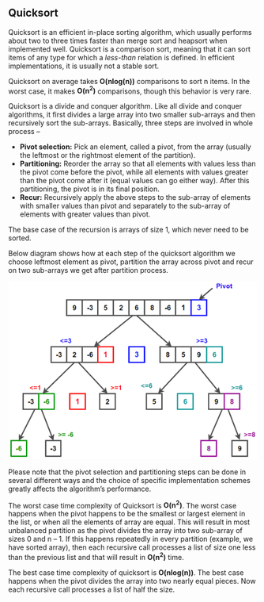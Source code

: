 ## Quicksort
Quicksort is an efficient in-place sorting algorithm, which usually performs about two to three times faster than merge sort and heapsort when implemented well. Quicksort is a comparison sort, meaning that it can sort items of any type for which a _less-than_ relation is defined. In efficient implementations, it is usually not a stable sort.

Quicksort on average takes **O(nlog(n))** comparisons to sort n items. In the worst case, it makes **O(n<sup>2</sup>)** comparisons, though this behavior is very rare.

Quicksort is a divide and conquer algorithm. Like all divide and conquer algorithms, it first divides a large array into two smaller sub-arrays and then recursively sort the sub-arrays. Basically, three steps are involved in whole process –
*   **Pivot selection:** Pick an element, called a pivot, from the array (usually the leftmost or the rightmost element of the partition).
*   **Partitioning:** Reorder the array so that all elements with values less than the pivot come before the pivot, while all elements with values greater than the pivot come after it (equal values can go either way). After this partitioning, the pivot is in its final position.  
*   **Recur:** Recursively apply the above steps to the sub-array of elements with smaller values than pivot and separately to the sub-array of elements with greater values than pivot.

The base case of the recursion is arrays of size 1, which never need to be sorted.

Below diagram shows how at each step of the quicksort algorithm we choose leftmost element as pivot, partition the array across pivot and recur on two sub-arrays we get after partition process.

![](Quicksort.png)

  
Please note that the pivot selection and partitioning steps can be done in several different ways and the choice of specific implementation schemes greatly affects the algorithm’s performance.

The worst case time complexity of Quicksort is **O(n<sup>2</sup>)**. The worst case happens when the pivot happens to be the smallest or largest element in the list, or when all the elements of array are equal. This will result in most unbalanced partition as the pivot divides the array into two sub-array of sizes 0 and n – 1. If this happens repeatedly in every partition (example, we have sorted array), then each recursive call processes a list of size one less than the previous list and that will result in **O(n<sup>2</sup>)** time.

The best case time complexity of quicksort is **O(nlog(n))**. The best case happens when the pivot divides the array into two nearly equal pieces. Now each recursive call processes a list of half the size.